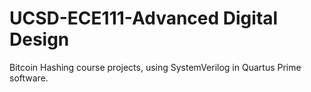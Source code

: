 # UCSD-ECE111-Advanced Digital Design

Bitcoin Hashing course projects, using SystemVerilog in Quartus Prime software.
